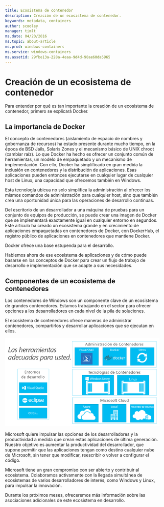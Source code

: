```yaml
---
title: Ecosistema de contenedor
description: Creación de un ecosistema de contenedor.
keywords: metadata, containers
author: scooley
manager: timlt
ms.date: 04/20/2016
ms.topic: about-article
ms.prod: windows-containers
ms.service: windows-containers
ms.assetid: 29fbe13a-228a-4eaa-9d4d-90ae60da5965
---
```


# Creación de un ecosistema de contenedor

Para entender por qué es tan importante la creación de un ecosistema de contenedor, primero se explicará Docker.

## La importancia de Docker

El concepto de contenedores (aislamiento de espacio de nombres y gobernanza de recursos) ha estado presente durante mucho tiempo, en la época de BSD Jails, Solaris Zones y el mecanismo básico de UNIX chroot (cambiar raíz).   Lo que Docker ha hecho es ofrecer un conjunto común de herramientas, un modelo de empaquetado y un mecanismo de implementación.  Con ello, Docker ha simplificado en gran medida la inclusión en contenedores y la distribución de aplicaciones.  Esas aplicaciones pueden entonces ejecutarse en cualquier lugar de cualquier host de Linux, una capacidad que ofrecemos también en Windows.

Esta tecnología ubicua no solo simplifica la administración al ofrecer los mismos comandos de administración para cualquier host, sino que también crea una oportunidad única para las operaciones de desarrollo continuas.

Del escritorio de un desarrollador a una máquina de pruebas para un conjunto de equipos de producción, se puede crear una imagen de Docker que se implementará exactamente igual en cualquier entorno en segundos. Este artículo ha creado un ecosistema grande y en crecimiento de aplicaciones empaquetadas en contenedores de Docker, con DockerHub, el registro público de aplicaciones en contenedores que mantiene Docker.

Docker ofrece una base estupenda para el desarrollo.

Hablemos ahora de ese ecosistema de aplicaciones y de cómo puede basarse en los conceptos de Docker para crear un flujo de trabajo de desarrollo e implementación que se adapte a sus necesidades.


## Componentes de un ecosistema de contenedores

Los contenedores de Windows son un componente clave de un ecosistema de grandes contenedores. Estamos trabajando en el sector para ofrecer opciones a los desarrolladores en cada nivel de la pila de soluciones.

El ecosistema de contenedores ofrece maneras de administrar contenedores, compartirlos y desarrollar aplicaciones que se ejecutan en ellos.

![](media/containerEcosystem.png)

Microsoft quiere impulsar las opciones de los desarrolladores y la productividad a medida que crean estas aplicaciones de última generación.  Nuestro objetivo es aumentar la productividad del desarrollador, que supone permitir que las aplicaciones tengan como destino cualquier nube de Microsoft, sin tener que modificar, reescribir o volver a configurar el código.

Microsoft tiene un gran compromiso con ser abierto y contribuir al ecosistema.  Colaboramos activamente con la llegada simultánea de ecosistemas de varios desarrolladores de interés, como Windows y Linux, para impulsar la innovación.

Durante los próximos meses, ofreceremos más información sobre las asociaciones adicionales de este ecosistema en desarrollo.


<!--HONumber=May16_HO3-->


